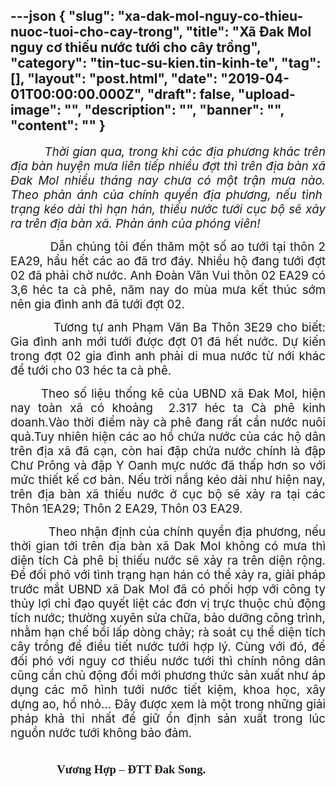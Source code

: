 ---json
{
    "slug": "xa-dak-mol-nguy-co-thieu-nuoc-tuoi-cho-cay-trong",
    "title": "Xã Đak Mol nguy cơ thiếu nước tưới cho cây trồng",
    "category": "tin-tuc-su-kien.tin-kinh-te",
    "tag": [],
    "layout": "post.html",
    "date": "2019-04-01T00:00:00.000Z",
    "draft": false,
    "upload-image": "",
    "description": "",
    "banner": "",
    "__content__": ""
}
---
<p style="text-align:justify"><em><span style="font-size:14.0pt">&nbsp; &nbsp; &nbsp; &nbsp; &nbsp;Thời gian qua, trong khi c&aacute;c địa phương kh&aacute;c tr&ecirc;n địa b&agrave;n huyện mưa li&ecirc;n tiếp nhiều đợt th&igrave; tr&ecirc;n địa b&agrave;n x&atilde; Đak Mol nhiều th&aacute;ng nay chưa c&oacute; một trận mưa n&agrave;o. Theo phản &aacute;nh của ch&iacute;nh quyền địa phương, nếu t&igrave;nh&nbsp; trạng k&eacute;o d&agrave;i th&igrave; hạn h&aacute;n, thiếu nước tưới cục bộ sẽ xảy ra tr&ecirc;n địa b&agrave;n x&atilde;. Phản &aacute;nh của ph&oacute;ng vi&ecirc;n!</span></em></p>

<p style="text-align:justify"><span style="font-size:14.0pt">&nbsp; &nbsp; &nbsp; &nbsp; &nbsp; Dẫn ch&uacute;ng t&ocirc;i đến thăm một số ao tưới tại th&ocirc;n 2 EA29, hầu hết c&aacute;c ao đ&atilde; trơ đ&aacute;y. Nhiều hộ đang tưới đợt 02 đ&atilde; phải chờ nước. Anh Đo&agrave;n Văn Vui th&ocirc;n 02 EA29 c&oacute; 3,6 h&eacute;c ta c&agrave; ph&ecirc;, năm nay do m&ugrave;a mưa kết th&uacute;c sớm n&ecirc;n gia đ&igrave;nh anh đ&atilde; tưới đợt 02.</span></p>

<p style="text-align:justify"><span style="font-size:14.0pt">&nbsp; &nbsp; &nbsp; &nbsp; &nbsp; Tương tự anh Phạm Văn Ba Th&ocirc;n 3E29 cho biết: Gia đ&igrave;nh anh mới tưới được đợt 01 đ&atilde; hết nước. Dự kiến trong đợt 02 gia đ&igrave;nh anh phải di mua nước từ nới kh&aacute;c để tưới cho 03 h&eacute;c ta c&agrave; ph&ecirc;. </span></p>

<p style="text-align:justify"><span style="font-size:14.0pt">&nbsp; &nbsp; &nbsp; &nbsp;Theo số liệu thống k&ecirc; của UBND x&atilde; Đak Mol, hiện nay to&agrave;n x&atilde; c&oacute; khoảng&nbsp; 2.317 h&eacute;c ta C&agrave; ph&ecirc; kinh doanh.V&agrave;o thời điểm n&agrave;y c&agrave; ph&ecirc; đang rất cần nước nu&ocirc;i quả.Tuy nhi&ecirc;n hiện c&aacute;c ao hồ chứa nước của c&aacute;c hộ d&acirc;n tr&ecirc;n địa x&atilde; đ&atilde; cạn, c&ograve;n hai đập chứa nước ch&iacute;nh l&agrave; đập Chư Pr&ocirc;ng v&agrave; đập Y Oanh mực nước đ&atilde; thấp hơn so với mức thiết kế cơ bản. Nếu trời nắng k&eacute;o d&agrave;i như hiện nay, tr&ecirc;n địa b&agrave;n x&atilde; thiếu nước ở cục bộ sẽ xảy ra tại c&aacute;c Th&ocirc;n 1EA29; Th&ocirc;n 2 EA29, Th&ocirc;n 03 EA29. </span></p>

<p style="text-align:justify"><span style="font-size:14.0pt">&nbsp; &nbsp; &nbsp; &nbsp; &nbsp;&nbsp;Theo nhận định của ch&iacute;nh quyền địa phương, nếu thời gian tới tr&ecirc;n địa b&agrave;n x&atilde; Dak Mol kh&ocirc;ng c&oacute; mưa th&igrave; diện t&iacute;ch C&agrave; ph&ecirc; bị thiếu nước sẽ xảy ra tr&ecirc;n diện rộng. Để đối ph&oacute; với t&igrave;nh trạng hạn h&aacute;n c&oacute; thể xảy ra, <span style="background-color:white">giải ph&aacute;p trước mắt</span> UBND x&atilde; Dak Mol đ&atilde; c&oacute; phối hợp<span style="background-color:white"> với c&ocirc;ng ty thủy lợi chỉ đạo quyết liệt c&aacute;c đơn vị trực thuộc chủ động t&iacute;ch nước; thường xuy&ecirc;n sửa chữa, bảo dưỡng c&ocirc;ng tr&igrave;nh, nhằm hạn chế bồi lấp d&ograve;ng chảy; r&agrave; so&aacute;t cụ thể diện t&iacute;ch c&acirc;y trồng để điều tiết nước tưới hợp l&yacute;. C&ugrave;ng với đ&oacute;, để đối ph&oacute; với nguy cơ thiếu nước tưới th&igrave; ch&iacute;nh n&ocirc;ng d&acirc;n cũng cần chủ động đổi mới phương thức sản xuất như &aacute;p dụng c&aacute;c m&ocirc; h&igrave;nh tưới nước tiết kiệm, khoa học, x&acirc;y dựng ao, hồ nhỏ&hellip; Đ&acirc;y được xem l&agrave; một trong những giải ph&aacute;p khả thi nhất để giữ ổn định sản xuất trong l&uacute;c nguồn nước tưới kh&ocirc;ng bảo đảm.</span></span></p>

<p style="text-align:justify"><span style="font-size:14.0pt"><span style="font-family:&quot;Times New Roman&quot;,&quot;serif&quot;"><strong>&nbsp; &nbsp; &nbsp; &nbsp; &nbsp; &nbsp; &nbsp; &nbsp; &nbsp; &nbsp; &nbsp; &nbsp; &nbsp; &nbsp; &nbsp; &nbsp; &nbsp; &nbsp; &nbsp; &nbsp; &nbsp; &nbsp; &nbsp; &nbsp; &nbsp; &nbsp; &nbsp; &nbsp; &nbsp; &nbsp; &nbsp; &nbsp; &nbsp; &nbsp; &nbsp; &nbsp; &nbsp; &nbsp; &nbsp; &nbsp; &nbsp; &nbsp; &nbsp; &nbsp; &nbsp; &nbsp; &nbsp; &nbsp; &nbsp; &nbsp; &nbsp; &nbsp; &nbsp; &nbsp; &nbsp; &nbsp; &nbsp; &nbsp; &nbsp; &nbsp; &nbsp; &nbsp; Vương Hợp</strong> &ndash; <strong>ĐTT Đak Song.</strong></span></span></p>
